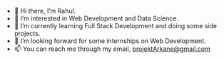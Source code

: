 - 👋 Hi there, I’m Rahul.
- 👀 I’m interested in Web Development and Data Science.
- 🌱 I’m currently learning Full Stack Development and doing some side projects.
- 💞️ I’m looking forward for some internships on Web Development.
- 📫 You can reach me through my email, projektArkane@gmail.com

<!---
projektArkane/projektArkane is a ✨ special ✨ repository because its `README.md` (this file) appears on your GitHub profile.
You can click the Preview link to take a look at your changes.
--->
